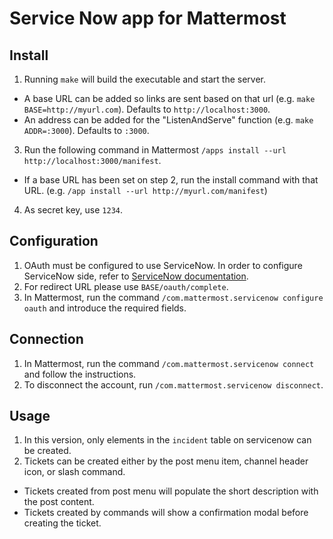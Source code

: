 # Service Now app for Mattermost

## Install

1. Running `make` will build the executable and start the server.
  - A base URL can be added so links are sent based on that url (e.g. `make BASE=http://myurl.com`). Defaults to `http://localhost:3000`.
  - An address can be added for the "ListenAndServe" function (e.g. `make ADDR=:3000`). Defaults to `:3000`.
3. Run the following command in Mattermost `/apps install --url http://localhost:3000/manifest`.
  - If a base URL has been set on step 2, run the install command with that URL. (e.g. `/app install --url http://myurl.com/manifest`)
4. As secret key, use `1234`.

## Configuration

1. OAuth must be configured to use ServiceNow. In order to configure ServiceNow side, refer to [ServiceNow documentation](https://docs.servicenow.com/bundle/paris-platform-administration/page/administer/security/task/t_CreateEndpointforExternalClients.html).
2. For redirect URL please use `BASE/oauth/complete`.
3. In Mattermost, run the command `/com.mattermost.servicenow configure oauth` and introduce the required fields.

## Connection
1. In Mattermost, run the command `/com.mattermost.servicenow connect` and follow the instructions.
2. To disconnect the account, run `/com.mattermost.servicenow disconnect`.

## Usage
1. In this version, only elements in the `incident` table on servicenow can be created.
2. Tickets can be created either by the post menu item, channel header icon, or slash command.
  - Tickets created from post menu will populate the short description with the post content.
  - Tickets created by commands will show a confirmation modal before creating the ticket.
